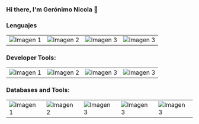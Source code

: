 ### Hi there, I'm Gerónimo Nicola 👋

### Lenguajes

<table style="border: none;">
  <tr>
    <td> 
      <img style="border: none; "src="https://img.shields.io/badge/HTML5-E34F26?style=for-the-badge&logo=html5&logoColor=white" alt="Imagen 1"></td>
    <td>
      <img style="border: none;" src="https://img.shields.io/badge/CSS3-1572B6?style=for-the-badge&logo=css3&logoColor=white" alt="Imagen 2">
    </td>
    <td>
      <img style="border: none;" src="https://img.shields.io/badge/JavaScript-323330?style=for-the-badge&logo=javascript&logoColor=F7DF1E" alt="Imagen 3">
    </td>
    <td>
     <img style="border: none;" src="https://camo.githubusercontent.com/4ed1fe3ec872f44fe743932bcf4eb6d18ad8568e8d6d19e16d8d96864f6acd33/68747470733a2f2f637573746f6d2d69636f6e2d6261646765732e64656d6f6c61622e636f6d2f62616467652f53514c2d3032354538432e7376673f6c6f676f3d6461746162617365266c6f676f436f6c6f723d7768697465" alt="Imagen 3">
      </td>
    
  </tr>
</table>

### Developer Tools:
<table style="border: none;">
  <tr>
    <td> 
      <img style="border: none; "src="https://img.shields.io/badge/Postman-FF6C37?style=for-the-badge&logo=Postman&logoColor=white" alt="Imagen 1"></td>
    <td>
      <img style="border: none;" src="https://img.shields.io/badge/VSCode-0078D4?style=for-the-badge&logo=visual%20studio%20code&logoColor=white" alt="Imagen 2">
    </td>
    <td>
      <img style="border: none;" src="https://img.shields.io/badge/Vite-B73BFE?style=for-the-badge&logo=vite&logoColor=FFD62E" alt="Imagen 3">
    </td>
    <td>
     <img style="border: none;" src="https://img.shields.io/badge/Trello-0052CC?style=for-the-badge&logo=trello&logoColor=white" alt="Imagen 3">
      </td>
    
  </tr>
</table>

### Databases and Tools:
<table style="border: none;">
  <tr>
    <td> 
      <img style="border: none; "src="https://img.shields.io/badge/MongoDB-4EA94B?style=for-the-badge&logo=mongodb&logoColor=white" alt="Imagen 1"></td>
    <td>
      <img style="border: none;" src="https://img.shields.io/badge/PostgreSQL-316192?style=for-the-badge&logo=postgresql&logoColor=white" alt="Imagen 2">
    </td>
    <td>
      <img style="border: none;" src="https://img.shields.io/badge/Vercel-000000?style=for-the-badge&logo=vercel&logoColor=white" alt="Imagen 3">
    </td>
    <td>
     <img style="border: none;" src="https://img.shields.io/badge/Railway-131415?style=for-the-badge&logo=railway&logoColor=white" alt="Imagen 3">
      </td>
       <td>
     <img style="border: none;" src="https://img.shields.io/badge/Render-46E3B7?style=for-the-badge&logo=render&logoColor=white" alt="Imagen 3">
      </td>
    
  </tr>
</table>

<!--
**gero16/gero16** is a ✨ _special_ ✨ repository because its `README.md` (this file) appears on your GitHub profile.

Here are some ideas to get you started:

- 🔭 I’m currently working on ...
- 🌱 I’m currently learning ...
- 👯 I’m looking to collaborate on ...
- 🤔 I’m looking for help with ...
- 💬 Ask me about ...
- 📫 How to reach me: ...
- 😄 Pronouns: ...
- ⚡ Fun fact: ...
-->
